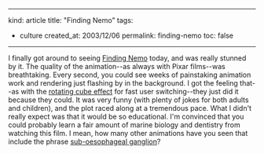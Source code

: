 -----
kind: article
title: "Finding Nemo"
tags:
- culture
created_at: 2003/12/06
permalink: finding-nemo
toc: false
-----

<p>I finally got around to seeing <a href="http://www.pixar.com/featurefilms/nemo/">Finding Nemo</a> today, and was really stunned by it. The quality of the animation--as always with Pixar films--was breathtaking. Every second, you could see weeks of painstaking animation work and rendering just flashing by in the background. I got the feeling that--as with the <a href="http://www.apple.com/macosx/features/fastuserswitching/">rotating cube effect</a> for fast user switching--they just did it because they could. It was very funny (with plenty of jokes for both adults and children), and the plot raced along at a tremendous pace. What I didn't really expect was that it would be so educational. I'm convinced that you could probably learn a fair amount of marine biology and dentistry from watching this film. I mean, how many other animations have you seen that include the phrase <a href="http://www2.biology.ualberta.ca/palmer/thh/f/cf12.htm">sub-oesophageal ganglion</a>?</p>


